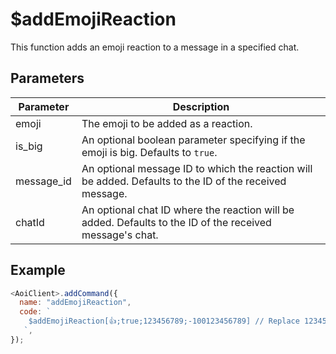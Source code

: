 # $addEmojiReaction

This function adds an emoji reaction to a message in a specified chat.

## Parameters

| Parameter      | Description                                                  |
| -------------- | ------------------------------------------------------------ |
| emoji          | The emoji to be added as a reaction.                          |
| is_big         | An optional boolean parameter specifying if the emoji is big. Defaults to `true`. |
| message_id     | An optional message ID to which the reaction will be added. Defaults to the ID of the received message. |
| chatId         | An optional chat ID where the reaction will be added. Defaults to the ID of the received message's chat. |

## Example

```js
<AoiClient>.addCommand({
  name: "addEmojiReaction",
  code: `
    $addEmojiReaction[👍;true;123456789;-100123456789] // Replace 123456789 with the actual message ID and chat ID
   `,
});
```